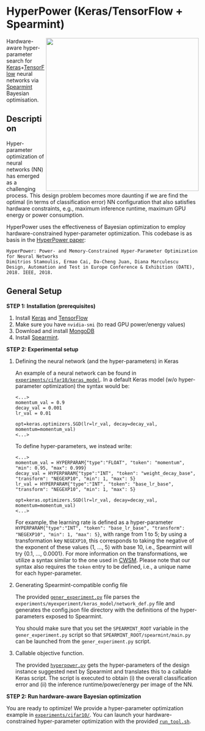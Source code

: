 HyperPower (Keras/TensorFlow + Spearmint)
===========================
<img align="right" src="http://users.ece.cmu.edu/~dstamoul/image/Picture4.png" width="400px"/>

Hardware-aware hyper-parameter search for [Keras](https://keras.io/)+[TensorFlow](https://www.tensorflow.org/) neural networks
via [Spearmint](https://github.com/HIPS/Spearmint) Bayesian optimisation.


Description
-----------

Hyper-parameter optimization of neural networks (NN) has emerged as a challenging process.
This design problem becomes more daunting if we are find the optimal (in terms of classification error)
NN configuration that also satisfies hardware constraints, e.g., maximum inference runtime,
maximum GPU energy or power consumption.

HyperPower uses the effectiveness of Bayesian optimization to employ
hardware-constrained hyper-parameter optimization. This codebase is as basis
in the [HyperPower paper](https://arxiv.org/abs/1712.02446):

```
HyperPower: Power- and Memory-Constrained Hyper-Parameter Optimization for Neural Networks
Dimitrios Stamoulis, Ermao Cai, Da-Cheng Juan, Diana Marculescu
Design, Automation and Test in Europe Conference & Exhibition (DATE), 2018. IEEE, 2018.
```

General Setup
-------------

**STEP 1: Installation (prerequisites)**

1. Install [Keras](https://keras.io/) and [TensorFlow](https://www.tensorflow.org/)
2. Make sure you have `nvidia-smi` (to read GPU power/energy values)
3. Download and install [MongoDB](https://www.mongodb.org/)
4. Install [Spearmint](https://github.com/HIPS/Spearmint).

**STEP 2: Experimental setup**

1. Defining the neural network (and the hyper-parameters) in Keras

    An example of a neural network can be found in [`experiments/cifar10/keras_model`](experiments/cifar10/keras_model/network_def.py).
    In a default Keras model (w/o hyper-parameter optimization) the syntax would be:
    ```
    <...>
    momentum_val = 0.9
    decay_val = 0.001
    lr_val = 0.01

    opt=keras.optimizers.SGD(lr=lr_val, decay=decay_val, momentum=momentum_val)
    <...>
    ```

    To define hyper-parameters, we instead write:

    ```
    <...>
    momentum_val = HYPERPARAM{"type":"FLOAT", "token": "momentum", "min": 0.95, "max": 0.999}
    decay_val = HYPERPARAM{"type":"INT", "token": "weight_decay_base", "transform": "NEGEXP10", "min": 1, "max": 5}
    lr_val = HYPERPARAM{"type":"INT", "token": "base_lr_base", "transform": "NEGEXP10", "min": 1, "max": 5}

    opt=keras.optimizers.SGD(lr=lr_val, decay=decay_val, momentum=momentum_val)
    <...>
    ```

    For example, the learning rate is defined as a hyper-parameter `HYPERPARAM{"type":"INT", "token": "base_lr_base", "transform": "NEGEXP10", "min": 1, "max": 5}`,
    with range from 1 to 5; by using a transformation key `NEGEXP10`, this corresponds to taking the negative of the exponent of these values (1, ..., 5) with base 10,
    i.e., Spearmint will try {0.1, ..., 0.0001}. For more information on the transformations, we utilize a syntax similar to the one used in [CWSM](https://github.com/kuz/caffe-with-spearmint).
    Please note that our syntax also requires the `token` entry to be defined, i.e., a unique name for each hyper-parameter.


2. Generating Spearmint-compatible config file

    The provided [`gener_experiment.py`](gener_experiment.py) file parses the `experiments/myexperiment/keras_model/network_def.py`
    file and generates the config.json file directory with the definitions of the hyper-parameters exposed to Spearmint.

    You should make sure that you set the `SPEARMINT_ROOT` variable in the `gener_experiment.py` script so that
    `SPEARMINT_ROOT/spearmint/main.py` can be launched from the `gener_experiment.py` script.


3. Callable objective function.

    The provided [`hyperpower.py`](hyperpower.py) gets the hyper-parameters of the design instance suggested next by Spearmint
    and translates this to a callable Keras script. The script is executed to obtain (i) the overall classification error
    and (ii) the inference runtime/power/energy per image of the NN.


**STEP 2: Run hardware-aware Bayesian optimization**

You are ready to optimize! We provide a hyper-parameter optimization example
in [`experiments/cifar10/`](experiments/cifar10/). You can launch your hardware-constrained
hyper-parameter optimization with the provided [`run_tool.sh`](run_tool.sh).



